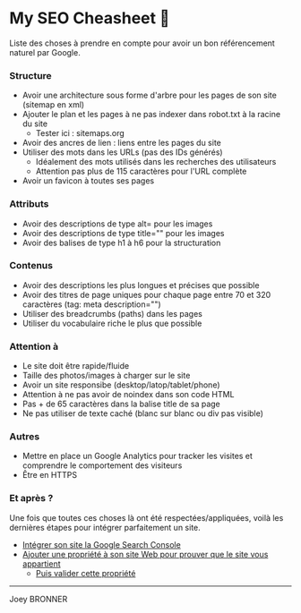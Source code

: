 # My SEO Cheasheet 📄

Liste des choses à prendre en compte pour avoir un bon référencement naturel par Google. 

### Structure

- Avoir une architecture sous forme d'arbre pour les pages de son site (sitemap en xml)
- Ajouter le plan et les pages à ne pas indexer dans robot.txt à la racine du site
    + Tester ici : sitemaps.org
- Avoir des ancres de lien : liens entre les pages du site
- Utiliser des mots dans les URLs (pas des IDs générés)
    + Idéalement des mots utilisés dans les recherches des utilisateurs
    + Attention pas plus de 115 caractères pour l'URL complète
- Avoir un favicon à toutes ses pages

### Attributs

- Avoir des descriptions de type alt= pour les images
- Avoir des descriptions de type title="" pour les images
- Avoir des balises de type h1 à h6 pour la structuration

### Contenus 

- Avoir des descriptions les plus longues et précises que possible
- Avoir des titres de page uniques pour chaque page entre 70 et 320 caractères (tag: meta description="")
- Utiliser des breadcrumbs (paths) dans les pages
- Utiliser du vocabulaire riche le plus que possible

### Attention à

- Le site doit être rapide/fluide
- Taille des photos/images à charger sur le site
- Avoir un site responsibe (desktop/latop/tablet/phone)
- Attention à ne pas avoir de noindex dans son code HTML
- Pas + de 65 caractères dans la balise title de sa page
- Ne pas utiliser de texte caché (blanc sur blanc ou div pas visible)

### Autres

- Mettre en place un Google Analytics pour tracker les visites et comprendre le comportement des visiteurs
- Être en HTTPS

### Et après ? 

Une fois que toutes ces choses là ont été respectées/appliquées, voilà les dernières étapes pour intégrer parfaitement un site.

- [Intégrer son site la Google Search Console](https://support.google.com/webmasters/answer/6332964?hl=fr&ref_topic=4564315)
- [Ajouter une propriété à son site Web pour prouver que le site vous appartient](https://support.google.com/webmasters/answer/34592?hl=fr&ref_topic=4564315)
    + [Puis valider cette propriété](https://support.google.com/webmasters/answer/35179?hl=fr&ref_topic=4564315)

___

Joey BRONNER
